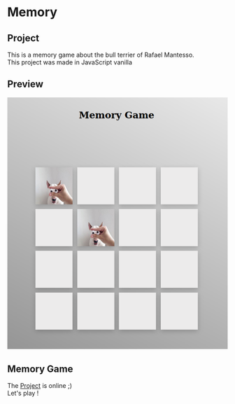 # Memory

## Project

This is a memory game about the bull terrier of Rafael Mantesso.<br />
This project was made in JavaScript vanilla <br />

## Preview
![Design preview](./preview.png)

## Memory Game 

The [Project](http://memory-bull.surge.sh/) is online ;) <br />
Let's play ! <br />
